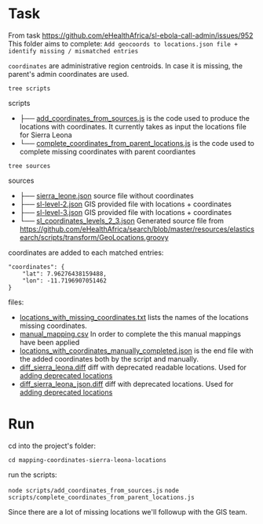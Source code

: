 Task
===
From task https://github.com/eHealthAfrica/sl-ebola-call-admin/issues/952
This folder aims to complete:  `Add geocoords to locations.json file + identify missing / mismatched entries`

`coordinates` are administrative region centroids. In case it is missing, the parent's admin coordinates are used.

`tree scripts`

scripts
- ├── [add_coordinates_from_sources.js](scripts/add_coordinates_from_sources.js) is the code used to produce the locations with coordinates. It currently takes as input the locations file for Sierra Leona
- └── [complete_coordinates_from_parent_locations.js](scripts/complete_coordinates_from_parent_locations.js) is the code used to complete missing coordinates with parent coordiantes

`tree sources`

sources
- ├── [sierra_leone.json](sources/sierra_leone.json) source file without coordinates
- ├── [sl-level-2.json](sources/sl-level-2.json) GIS provided file with locations + coordinates
- ├── [sl-level-3.json](sources/sl-level-3.json) GIS provided file with locations + coordinates
- └── [sl_coordinates_levels_2_3.json](sources/sl_coordinates_levels_2_3.json) Generated source file from https://github.com/eHealthAfrica/search/blob/master/resources/elasticsearch/scripts/transform/GeoLocations.groovy


coordinates are added to each matched entries:

```
"coordinates": {
    "lat": 7.96276438159488,
    "lon": -11.7196907051462
}
```

files:

- [locations_with_missing_coordinates.txt](./locations_with_missing_coordinates.txt) lists the names of the locations missing coordinates.
- [manual_mapping.csv](./manual_mapping.csv) In order to complete the [](./locations_with_missing_coordinates.txt) this manual mappings have been applied
- [locations_with_coordinates_manually_completed.json](./locations_with_coordinates_manually_completed.json) is the end file with the added coordinates both by the script and manually.
- [diff_sierra_leona.diff](./diff_sierra_leona.diff) diff with deprecated readable locations. Used for [adding deprecated locations](https://github.com/eHealthAfrica/sl-ebola-call-admin/issues/904 )
- [diff_sierra_leona_json.diff](./diff_sierra_leona_json.diff) diff with deprecated locations. Used for [adding deprecated locations](https://github.com/eHealthAfrica/sl-ebola-call-admin/issues/904 )


Run
===

cd into the project's folder:

`cd mapping-coordinates-sierra-leona-locations`

run the scripts:

`node scripts/add_coordinates_from_sources.js`
`node scripts/complete_coordinates_from_parent_locations.js`

Since there are a lot of missing locations we'll followup with the GIS team.

